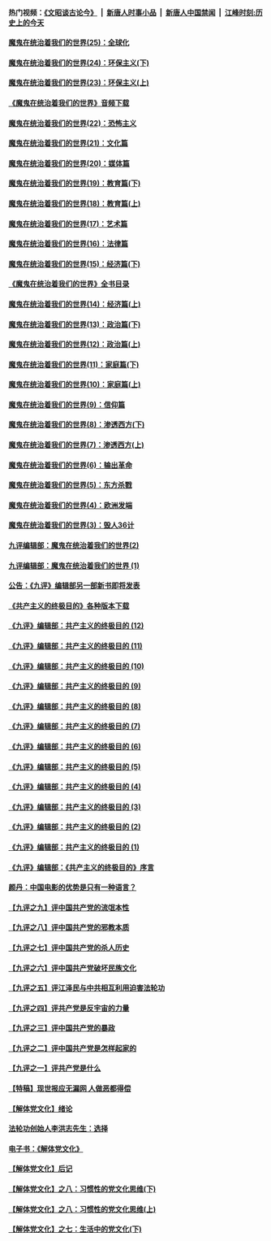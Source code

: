 #### 热门视频：[《文昭谈古论今》](https://github.com/gfw-breaker/wenzhao/blob/master/README.md?t=11050333) &nbsp;|&nbsp; [新唐人时事小品](https://github.com/gfw-breaker/ntdtv-comedy/blob/master/README.md?t=11050333) &nbsp;|&nbsp; [新唐人中国禁闻](https://github.com/gfw-breaker/ntdtv-news/blob/master/README.md?t=11050333) &nbsp;|&nbsp; [江峰时刻:历史上的今天](https://github.com/gfw-breaker/today-in-history/blob/master/README.md?t=11050333) 

#### [魔鬼在统治着我们的世界(25)：全球化](../pages/nsc422/n10788205.md?t=11050333) 

#### [魔鬼在统治着我们的世界(24)：环保主义(下)](../pages/nsc422/n10695307.md?t=11050333) 

#### [魔鬼在统治着我们的世界(23)：环保主义(上)](../pages/nsc422/n10688613.md?t=11050333) 

#### [《魔鬼在统治着我们的世界》音频下载](../pages/nsc422/n10635553.md?t=11050333) 

#### [魔鬼在统治着我们的世界(22)：恐怖主义](../pages/nsc422/n10614727.md?t=11050333) 

#### [魔鬼在统治着我们的世界(21)：文化篇](../pages/nsc422/n10597706.md?t=11050333) 

#### [魔鬼在统治着我们的世界(20)：媒体篇](../pages/nsc422/n10586579.md?t=11050333) 

#### [魔鬼在统治着我们的世界(19)：教育篇(下)](../pages/nsc422/n10564808.md?t=11050333) 

#### [魔鬼在统治着我们的世界(18)：教育篇(上)](../pages/nsc422/n10526970.md?t=11050333) 

#### [魔鬼在统治着我们的世界(17)：艺术篇](../pages/nsc422/n10499093.md?t=11050333) 

#### [魔鬼在统治着我们的世界(16)：法律篇](../pages/nsc422/n10485969.md?t=11050333) 

#### [魔鬼在统治着我们的世界(15)：经济篇(下)](../pages/nsc422/n10469975.md?t=11050333) 

#### [《魔鬼在统治着我们的世界》全书目录](../pages/nsc422/n10464261.md?t=11050333) 

#### [魔鬼在统治着我们的世界(14)：经济篇(上)](../pages/nsc422/n10457370.md?t=11050333) 

#### [魔鬼在统治着我们的世界(13)：政治篇(下)](../pages/nsc422/n10448270.md?t=11050333) 

#### [魔鬼在统治着我们的世界(12)：政治篇(上)](../pages/nsc422/n10444576.md?t=11050333) 

#### [魔鬼在统治着我们的世界(11)：家庭篇(下)](../pages/nsc422/n10440961.md?t=11050333) 

#### [魔鬼在统治着我们的世界(10)：家庭篇(上)](../pages/nsc422/n10435448.md?t=11050333) 

#### [魔鬼在统治着我们的世界(9)：信仰篇](../pages/nsc422/n10432159.md?t=11050333) 

#### [魔鬼在统治着我们的世界(8)：渗透西方(下)](../pages/nsc422/n10429603.md?t=11050333) 

#### [魔鬼在统治着我们的世界(7)：渗透西方(上)](../pages/nsc422/n10426013.md?t=11050333) 

#### [魔鬼在统治着我们的世界(6)：输出革命](../pages/nsc422/n10421536.md?t=11050333) 

#### [魔鬼在统治着我们的世界(5)：东方杀戮](../pages/nsc422/n10417707.md?t=11050333) 

#### [魔鬼在统治着我们的世界(4)：欧洲发端](../pages/nsc422/n10414890.md?t=11050333) 

#### [魔鬼在统治着我们的世界(3)：毁人36计](../pages/nsc422/n10411583.md?t=11050333) 

#### [九评编辑部：魔鬼在统治着我们的世界(2)](../pages/nsc422/n10410036.md?t=11050333) 

#### [九评编辑部：魔鬼在统治着我们的世界 (1)](../pages/nsc422/n10406825.md?t=11050333) 

#### [公告：《九评》编辑部另一部新书即将发表](../pages/nsc422/n10405104.md?t=11050333) 

#### [《共产主义的终极目的》各种版本下载](../pages/nsc422/n10022138.md?t=11050333) 

#### [《九评》编辑部：共产主义的终极目的 (12)](../pages/nsc422/n9933272.md?t=11050333) 

#### [《九评》编辑部：共产主义的终极目的 (11)](../pages/nsc422/n9924973.md?t=11050333) 

#### [《九评》编辑部：共产主义的终极目的 (10)](../pages/nsc422/n9920883.md?t=11050333) 

#### [《九评》编辑部：共产主义的终极目的 (9)](../pages/nsc422/n9916363.md?t=11050333) 

#### [《九评》编辑部：共产主义的终极目的 (8)](../pages/nsc422/n9912488.md?t=11050333) 

#### [《九评》编辑部：共产主义的终极目的 (7)](../pages/nsc422/n9901176.md?t=11050333) 

#### [《九评》编辑部：共产主义的终极目的 (6)](../pages/nsc422/n9899359.md?t=11050333) 

#### [《九评》编辑部：共产主义的终极目的 (5)](../pages/nsc422/n9893174.md?t=11050333) 

#### [《九评》编辑部：共产主义的终极目的 (4)](../pages/nsc422/n9891246.md?t=11050333) 

#### [《九评》编辑部：共产主义的终极目的 (3)](../pages/nsc422/n9879879.md?t=11050333) 

#### [《九评》编辑部：共产主义的终极目的 (2)](../pages/nsc422/n9876205.md?t=11050333) 

#### [《九评》编辑部：共产主义的终极目的 (1)](../pages/nsc422/n9865857.md?t=11050333) 

#### [《九评》编辑部：《共产主义的终极目的》序言](../pages/nsc422/n9862666.md?t=11050333) 

#### [颜丹：中国电影的优势是只有一种语言？](../pages/nsc422/n9583062.md?t=11050333) 

#### [【九评之九】评中国共产党的流氓本性](../pages/nsc422/n737542.md?t=11050333) 

#### [【九评之八】评中国共产党的邪教本质](../pages/nsc422/n735942.md?t=11050333) 

#### [【九评之七】评中国共产党的杀人历史](../pages/nsc422/n733806.md?t=11050333) 

#### [【九评之六】评中国共产党破坏民族文化](../pages/nsc422/n731667.md?t=11050333) 

#### [【九评之五】评江泽民与中共相互利用迫害法轮功](../pages/nsc422/n730058.md?t=11050333) 

#### [【九评之四】评共产党是反宇宙的力量](../pages/nsc422/n727814.md?t=11050333) 

#### [【九评之三】评中国共产党的暴政](../pages/nsc422/n725597.md?t=11050333) 

#### [【九评之二】评中国共产党是怎样起家的](../pages/nsc422/n723946.md?t=11050333) 

#### [【九评之一】评共产党是什么](../pages/nsc422/n722529.md?t=11050333) 

#### [【特稿】现世报应无漏网 人做恶都得偿](../pages/nsc422/n4215167.md?t=11050333) 

#### [【解体党文化】绪论](../pages/nsc422/n1449356.md?t=11050333) 

#### [法轮功创始人李洪志先生：选择](../pages/nsc422/n3580738.md?t=11050333) 

#### [电子书：《解体党文化》](../pages/nsc422/n1573484.md?t=11050333) 

#### [【解体党文化】后记](../pages/nsc422/n1531999.md?t=11050333) 

#### [【解体党文化】之八：习惯性的党文化思维(下)](../pages/nsc422/n1526477.md?t=11050333) 

#### [【解体党文化】之八：习惯性的党文化思维(上)](../pages/nsc422/n1520631.md?t=11050333) 

#### [【解体党文化】之七：生活中的党文化(下)](../pages/nsc422/n1513446.md?t=11050333) 

